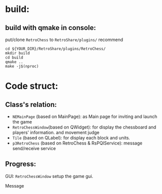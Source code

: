 # build:

## build with qmake in console:

put/clone `RetroChess` to `RetroShare/plugins/` recommend

	cd ${YOUR_DIR}/RetroShare/plugins/RetroChess/
	mkdir build
	cd build
	qmake ..
	make -j$(nproc)

# Code struct:
## Class's relation:

- `NEMainPage`  (based on MainPage): as Main page for inviting and launch the game
- `RetroChessWindow`(based on QWidget): for display the chessboard and players' information. and movement judge 
- `Tile` (based on QLabel): for display each block and units.
- `p3RetroChess` (based on RetroChess & RsPQIService): message send/receive service

## Progress:

GUI: `RetroChessWindow` setup the game gui.

Message 
